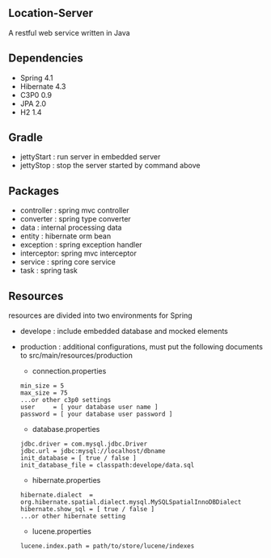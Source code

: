 ## Location-Server
A restful web service written in Java

## Dependencies
- Spring 4.1
- Hibernate 4.3
- C3P0 0.9
- JPA 2.0
- H2 1.4

## Gradle
- jettyStart  : run server in embedded server
- jettyStop   : stop the server started by command above

## Packages
- controller : spring mvc controller
- converter  : spring type converter
- data       : internal processing data
- entity     : hibernate orm bean
- exception  : spring exception handler
- interceptor: spring mvc interceptor
- service    : spring core service
- task       : spring task

## Resources
resources are divided into two environments for Spring

- develope   : include embedded database and mocked elements
- production : additional configurations, must put the following documents to src/main/resources/production
    - connection.properties
    ```
    min_size = 5
    max_size = 75
    ...or other c3p0 settings
    user     = [ your database user name ]
    password = [ your database user password ]
    ```
    
    - database.properties
    ```
    jdbc.driver = com.mysql.jdbc.Driver
    jdbc.url = jdbc:mysql://localhost/dbname
    init_database = [ true / false ]
    init_database_file = classpath:develope/data.sql
    ```
    
    - hibernate.properties
    ```
    hibernate.dialect  = org.hibernate.spatial.dialect.mysql.MySQLSpatialInnoDBDialect
    hibernate.show_sql = [ true / false ]
    ...or other hibernate setting
    ```
    
    - lucene.properties
    ```
    lucene.index.path = path/to/store/lucene/indexes
    ```
